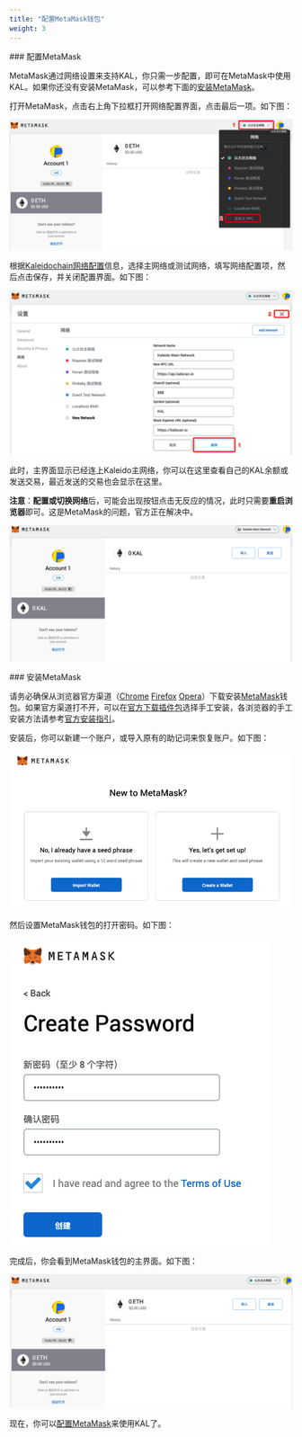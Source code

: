 ```yaml
---
title: "配置MetaMask钱包"
weight: 3
---
```



<span id="add-network"/>
### 配置MetaMask

MetaMask通过网络设置来支持KAL，你只需一步配置，即可在MetaMask中使用KAL。如果你还没有安装MetaMask，可以参考下面的[安装MetaMask](#install-metamask)。

打开MetaMask，点击右上角下拉框打开网络配置界面，点击最后一项。如下图：

![MetaMask Add Network Step 1](/images/metamask/metamask-add-network-step-1.png)

根据[Kaleidochain网络配置](/wallet/network)信息，选择主网络或测试网络，填写网络配置项，然后点击保存，并关闭配置界面。如下图：

![MetaMask Add Network Step 2](/images/metamask/metamask-add-network-step-2.png)

此时，主界面显示已经连上Kaleido主网络，你可以在这里查看自己的KAL余额或发送交易，最近发送的交易也会显示在这里。

**注意**：**配置或切换网络**后，可能会出现按钮点击无反应的情况，此时只需要**重启浏览器**即可。这是MetaMask的问题，官方正在解决中。

![MetaMask Add Network Step 3](/images/metamask/metamask-add-network-step-3.png)



<span id="install-metamask"/>
### 安装MetaMask

请务必确保从浏览器官方渠道（[Chrome](https://chrome.google.com/webstore/detail/nkbihfbeogaeaoehlefnkodbefgpgknn) [Firefox](https://addons.mozilla.org/en-US/firefox/addon/ether-metamask/) [Opera](https://addons.opera.com/en/extensions/details/metamask/)）下载安装[MetaMask](https://metamask.io/)钱包。如果官方渠道打不开，可以在[官方下载插件包](https://github.com/MetaMask/metamask-extension/releases)选择手工安装，各浏览器的手工安装方法请参考[官方安装指引](https://metamask.zendesk.com/hc/en-us/articles/360015489471-How-to-Install-MetaMask-Manually)。

安装后，你可以新建一个账户，或导入原有的助记词来恢复账户。如下图：

![MetaMask Step 1](/images/metamask/metamask-step-1.png)

然后设置MetaMask钱包的打开密码。如下图：

![MetaMask Step 2](/images/metamask/metamask-step-2.png)

完成后，你会看到MetaMask钱包的主界面。如下图：

![MetaMask Step 3](/images/metamask/metamask-step-3.png)

现在，你可以[配置MetaMask](#add-network)来使用KAL了。
